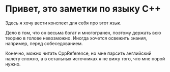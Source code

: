 # Привет, это заметки по языку C++

Здесь я хочу вести конспект для себя про этот язык.

Дело в том, что он весьма богат и многогранен, поэтому держать всю теорию в голове невозможно. Иногда хочется освежить знания, например, перед собеседованием.

Конечно, можно читать CppReference, но мне парсить английский налету сложно, а в остальных источниках я не вижу того, что мне порой нужно.
